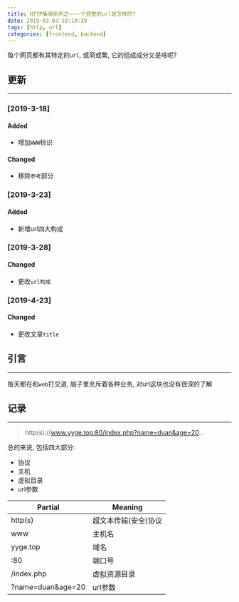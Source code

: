 ```yaml
---
title: HTTP集锦系列之——一个完整的url是怎样的?
date: 2019-03-03 18:19:29
tags: [http, url]
categories: [frontend, backend]
---
```


每个网页都有其特定的`url`, 或简或繁, 它的组成成分又是啥呢?


<!-- more -->


## 更新

------

### [2019-3-18]

#### Added

- 增加`WWW`标识

#### Changed

- 移除`参考`部分

### [2019-3-23]

#### Added

- 新增url四大构成

### [2019-3-28]

#### Changed

- 更改`url构成`

### [2019-4-23]

#### Changed

- 更改文章`title`

## 引言

------

每天都在和`web`打交道, 脑子里充斥着各种业务, 对url这块也没有很深的了解

## 记录

------

> http(s)://www.yyge.top:80/index.php?name=duan&age=20...

总的来说, 包括四大部分:

- 协议
- 主机
- 虚拟目录
- url参数

| Partial           | Meaning              |
| ----------------- | -------------------- |
| http(s)           | 超文本传输(安全)协议 |
| www               | 主机名               |
| yyge.top          | 域名                 |
| :80               | 端口号               |
| /index.php        | 虚拟资源目录         |
| ?name=duan&age=20 | url参数              |
